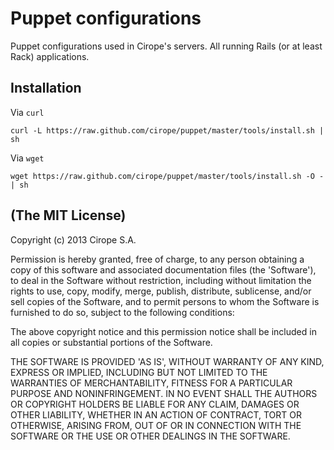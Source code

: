 # Puppet configurations

Puppet configurations used in Cirope's servers. All running Rails (or at least Rack) applications.

## Installation

Via `curl`

    curl -L https://raw.github.com/cirope/puppet/master/tools/install.sh | sh

Via `wget`

    wget https://raw.github.com/cirope/puppet/master/tools/install.sh -O - | sh

## (The MIT License)

Copyright (c) 2013 Cirope S.A.

Permission is hereby granted, free of charge, to any person obtaining
a copy of this software and associated documentation files (the
'Software'), to deal in the Software without restriction, including
without limitation the rights to use, copy, modify, merge, publish,
distribute, sublicense, and/or sell copies of the Software, and to
permit persons to whom the Software is furnished to do so, subject to
the following conditions:

The above copyright notice and this permission notice shall be
included in all copies or substantial portions of the Software.

THE SOFTWARE IS PROVIDED 'AS IS', WITHOUT WARRANTY OF ANY KIND,
EXPRESS OR IMPLIED, INCLUDING BUT NOT LIMITED TO THE WARRANTIES OF
MERCHANTABILITY, FITNESS FOR A PARTICULAR PURPOSE AND NONINFRINGEMENT.
IN NO EVENT SHALL THE AUTHORS OR COPYRIGHT HOLDERS BE LIABLE FOR ANY
CLAIM, DAMAGES OR OTHER LIABILITY, WHETHER IN AN ACTION OF CONTRACT,
TORT OR OTHERWISE, ARISING FROM, OUT OF OR IN CONNECTION WITH THE
SOFTWARE OR THE USE OR OTHER DEALINGS IN THE SOFTWARE.

